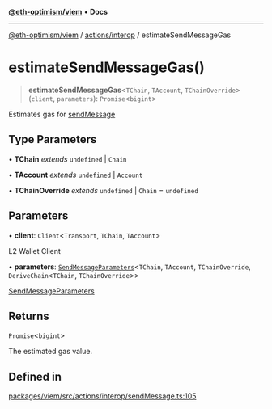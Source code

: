 [**@eth-optimism/viem**](../../../README.md) • **Docs**

***

[@eth-optimism/viem](../../../README.md) / [actions/interop](../README.md) / estimateSendMessageGas

# estimateSendMessageGas()

> **estimateSendMessageGas**\<`TChain`, `TAccount`, `TChainOverride`\>(`client`, `parameters`): `Promise`\<`bigint`\>

Estimates gas for [sendMessage](sendMessage.md)

## Type Parameters

• **TChain** *extends* `undefined` \| `Chain`

• **TAccount** *extends* `undefined` \| `Account`

• **TChainOverride** *extends* `undefined` \| `Chain` = `undefined`

## Parameters

• **client**: `Client`\<`Transport`, `TChain`, `TAccount`\>

L2 Wallet Client

• **parameters**: [`SendMessageParameters`](../type-aliases/SendMessageParameters.md)\<`TChain`, `TAccount`, `TChainOverride`, `DeriveChain`\<`TChain`, `TChainOverride`\>\>

[SendMessageParameters](../type-aliases/SendMessageParameters.md)

## Returns

`Promise`\<`bigint`\>

The estimated gas value.

## Defined in

[packages/viem/src/actions/interop/sendMessage.ts:105](https://github.com/ethereum-optimism/ecosystem/blob/a99a99e6e8edfe86cc9b244149f498f9122cc99b/packages/viem/src/actions/interop/sendMessage.ts#L105)
